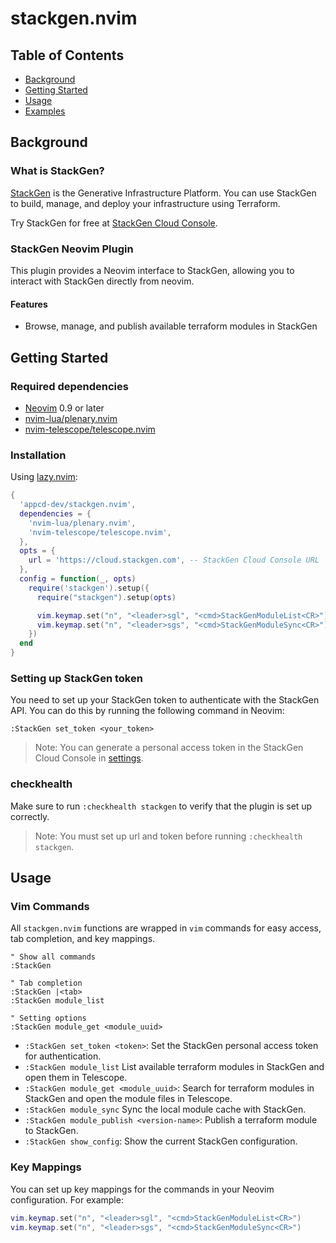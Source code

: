 # stackgen.nvim

## Table of Contents

- [Background](#background)
- [Getting Started](#getting-started)
- [Usage](#usage)
- [Examples](#examples)

## Background

### What is StackGen?

[StackGen](https://stackgen.com) is the Generative Infrastructure Platform.
You can use StackGen to build, manage, and deploy your infrastructure using Terraform.

Try StackGen for free at [StackGen Cloud Console](https://cloud.stackgen.com).

### StackGen Neovim Plugin

This plugin provides a Neovim interface to StackGen, allowing you to interact with StackGen directly from neovim.

#### Features

- Browse, manage, and publish available terraform modules in StackGen

## Getting Started

### Required dependencies

- [Neovim](https://neovim.io) 0.9 or later
- [nvim-lua/plenary.nvim](https://github.com/nvim-lua/plenary.nvim)
- [nvim-telescope/telescope.nvim](https://github.com/nvim-telescope/telescope.nvim)

### Installation

Using [lazy.nvim](https://github.com/folke/lazy.nvim):

```lua
{
  'appcd-dev/stackgen.nvim',
  dependencies = {
    'nvim-lua/plenary.nvim',
    'nvim-telescope/telescope.nvim',
  },
  opts = {
    url = 'https://cloud.stackgen.com', -- StackGen Cloud Console URL
  },
  config = function(_, opts)
    require('stackgen').setup({
      require("stackgen").setup(opts)

      vim.keymap.set("n", "<leader>sgl", "<cmd>StackGenModuleList<CR>")
      vim.keymap.set("n", "<leader>sgs", "<cmd>StackGenModuleSync<CR>")
    })
  end
}
```

### Setting up StackGen token

You need to set up your StackGen token to authenticate with the StackGen API.
You can do this by running the following command in Neovim:

```vim
:StackGen set_token <your_token>
```

> Note: You can generate a personal access token in the StackGen Cloud Console in [settings](https://cloud.stackgen.com/account-settings/pat).

### checkhealth

Make sure to run `:checkhealth stackgen` to verify that the plugin is set up correctly.

> Note: You must set up url and token before running `:checkhealth stackgen`.

## Usage

### Vim Commands

All `stackgen.nvim` functions are wrapped in `vim` commands for easy access, tab completion, and key mappings.

```viml
" Show all commands
:StackGen

" Tab completion
:StackGen |<tab>
:StackGen module_list

" Setting options
:StackGen module_get <module_uuid>
```

- `:StackGen set_token <token>`: Set the StackGen personal access token for authentication.
- `:StackGen module_list` List available terraform modules in StackGen and open them in Telescope.
- `:StackGen module_get <module_uuid>`: Search for terraform modules in StackGen and open the module files in Telescope.
- `:StackGen module_sync` Sync the local module cache with StackGen.
- `:StackGen module_publish <version-name>`: Publish a terraform module to StackGen.
- `:StackGen show_config`: Show the current StackGen configuration.

### Key Mappings

You can set up key mappings for the commands in your Neovim configuration. For example:

```lua
vim.keymap.set("n", "<leader>sgl", "<cmd>StackGenModuleList<CR>")
vim.keymap.set("n", "<leader>sgs", "<cmd>StackGenModuleSync<CR>")
```
